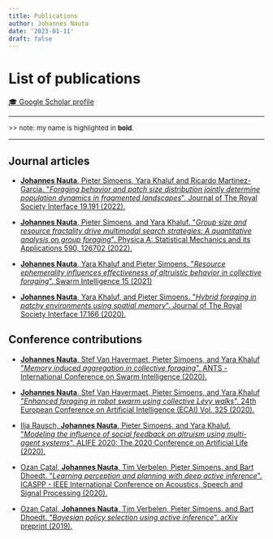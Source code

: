 ```yaml
---
title: Publications
author: Johannes Nauta
date: '2023-01-11'
draft: false
---
```


# List of publications

[:mortar_board: Google Scholar profile](https://scholar.google.com/citations?user=Ae-RVSwAAAAJ&hl=e)

---
<font size="2">
    >> note: my name is highlighted in <b>bold</b>.      
</font>

---
## Journal articles
- <div class="references"><p>
    <a href="https://doi.org/10.1098/rsif.2022.0103" class="publication">
    <b>Johannes Nauta</b>, Pieter Simoens, Yara Khaluf and Ricardo Martinez-Garcia.
    "<em>Foraging behavior and patch size distribution jointly determine population dynamics in fragmented landscapes</em>". 
    Journal of The Royal Society Interface
    19.191 (2022).
    </a>
  </p></div>
- <div class="references"><p>
    <a href="https://doi.org/10.1016/j.physa.2021.126702" class="publication">
    <b>Johannes Nauta</b>, Pieter Simoens, and Yara Khaluf.
    "<em>Group size and resource fractality drive multimodal search strategies: A quantitative analysis on group foraging</em>". 
    Physica A: Statistical Mechanics and its Applications
    590, 126702 (2022).
    </a>
  </p></div>
- <div class="references"><p>
    <a href=https://doi.org/10.1007/s11721-021-00205-6" class="publication">
    <b>Johannes Nauta</b>, Yara Khaluf and Pieter Simoens.
    "<em>Resource ephemerality influences effectiveness of altruistic behavior in collective foraging</em>". 
    Swarm Intelligence
    15 (2021)
    </a>
  </p></div>
- <div class="references"><p>
    <a href="https://doi.org/10.1098/rsif.2020.0026" class="publication">
    <b>Johannes Nauta</b>, Yara Khaluf, and Pieter Simoens.
    "<em>Hybrid foraging in patchy environments using spatial memory</em>". 
    Journal of The Royal Society Interface
    17.166 (2020).
    </a>
  </p></div>

## Conference contributions
- <div class="references"><p>
    <a href="https://doi.org/10.1007/978-3-030-60376-2_14" class="publication">
        <b>Johannes Nauta</b>, Stef Van Havermaet, Pieter Simoens, and Yara Khaluf
        "<em>Memory induced aggregation in collective foraging</em>". 
        ANTS - International Conference on Swarm Intelligence
        (2020).
    </a>
  </p></div>
- <div class="references"><p>
    <a href="https://doi.org/10.3233/FAIA200090" class="publication">
        <b>Johannes Nauta</b>, Stef Van Havermaet, Pieter Simoens, and Yara Khaluf
        "<em>Enhanced foraging in robot swarm using collective Lévy walks</em>". 
        24th European Conference on Artificial Intelligence (ECAI)
        Vol. 325 (2020).
    </a>
  </p></div>
- <div class="references"><p>
    <a href="https://doi.org/10.1162/isal_a_00256" class="publication">
    Ilja Rausch, <b>Johannes Nauta</b>, Pieter Simoens, and Yara Khaluf.
    "<em>Modeling the influence of social feedback on altruism using multi-agent systems</em>".
    ALIFE 2020: The 2020 Conference on Artificial Life (2020).
    </a>
  </p></div>
- <div class="references"><p>
    <a href="https://doi.org/10.1109/ICASSP40776.2020.9054364" class="publication">
    Ozan Çatal, <b>Johannes Nauta</b>, Tim Verbelen, Pieter Simoens, and Bart Dhoedt.
    "<em>Learning perception and planning with deep active inference</em>".
    ICASPP - IEEE International Conference on Acoustics, Speech and Signal Processing (2020).
    </a>
  </p></div>
- <div class="references"><p>
    <a href="https://arxiv.org/abs/1904.08149" class="publication">
    Ozan Çatal, <b>Johannes Nauta</b>, Tim Verbelen, Pieter Simoens, and Bart Dhoedt.
    "<em>Bayesian policy selection using active inference</em>".
    arXiv preprint (2019).
    </a>
  </p></div>
